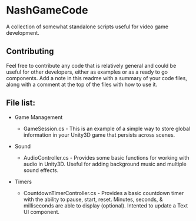 # NashGameCode
A collection of somewhat standalone scripts useful for video game development.

## Contributing
Feel free to contribute any code that is relatively general and could be useful for other developers, either as examples or as a ready to go components. Add a note in this readme with a summary of your code files, along with a comment at the top of the files with how to use it.

## File list:
* Game Management
  * GameSession.cs - This is an example of a simple way to store global information in your Unity3D game that persists across scenes.

* Sound
  * AudioController.cs - Provides some basic functions for working with audio in Unity3D. Useful for adding background music and multiple sound effects.

* Timers
  * CountdownTimerController.cs - Provides a basic countdown timer with the ability to pause, start, reset. Minutes, seconds, & milliseconds are able to display (optional). Intented to update a Text UI component.
